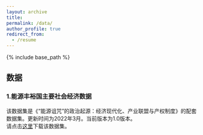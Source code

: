 ```yaml
---
layout: archive
title: 
permalink: /data/
author_profile: true
redirect_from:
  - /resume
---
```


{% include base_path %}

## 数据

### 1.能源丰裕国主要社会经济数据<br>
该数据集是《“能源诅咒”的政治起源：经济现代化、产业联盟与产权制度》的配套数据集。更新时间为2022年3月。当前版本为1.0版本。<br>
请点击[这里](http://sym915.github.io/files/data.1.EnergyCurse.xlsx)下载该数据集。
